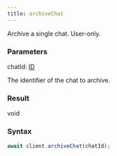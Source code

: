 ```yaml
---
title: archiveChat
---
```


Archive a single chat. User-only.


### Parameters 

<div class="flex flex-col gap-3"><div><div class="font-mono" id="p_chatId" data-anchor><span class="font-bold">chatId</span><span class="opacity-50">:</span> <a href="/gh/types/id"  >ID</a></div><div class="pl-3"><div class="no-margin">

The identifier of the chat to archive.

</div></div></div></div>

### Result 

<div class="font-mono"><span>void</span></div>

### Syntax

```ts
await client.archiveChat(chatId);
```




